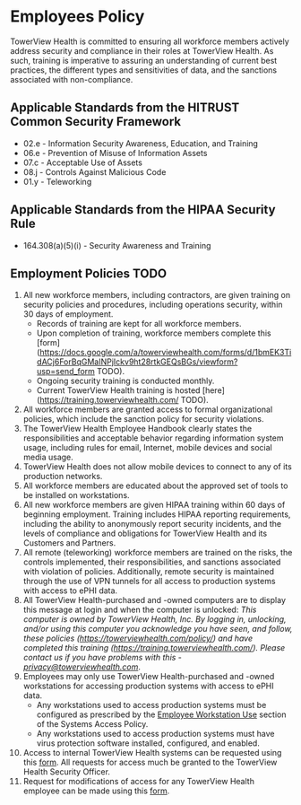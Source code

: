 # Employees Policy

TowerView Health is committed to ensuring all workforce members actively address security and compliance in their roles at TowerView Health. As such, training is imperative to assuring an understanding of current best practices, the different types and sensitivities of data, and the sanctions associated with non-compliance.

## Applicable Standards from the HITRUST Common Security Framework

* 02.e - Information Security Awareness, Education, and Training
* 06.e - Prevention of Misuse of Information Assets
* 07.c - Acceptable Use of Assets
* 08.j - Controls Against Malicious Code
* 01.y - Teleworking

## Applicable Standards from the HIPAA Security Rule

* 164.308(a)(5)(i) - Security Awareness and Training

## Employment Policies TODO

1. All new workforce members, including contractors, are given training on security policies and procedures, including operations security, within 30 days of employment.
	* Records of training are kept for all workforce members.
	* Upon completion of training, workforce members complete this [form](https://docs.google.com/a/towerviewhealth.com/forms/d/1bmEK3TidACj6ForBqGMaINPjIckv9ht28rtkGEQsBGs/viewform?usp=send_form TODO).
	* Ongoing security training is conducted monthly.
	* Current TowerView Health training is hosted [here](https://training.towerviewhealth.com/ TODO).
2. All workforce members are granted access to formal organizational policies, which include the sanction policy for security violations.
3. The TowerView Health Employee Handbook clearly states the responsibilities and acceptable behavior regarding information system usage, including rules for email, Internet, mobile devices and social media usage.
4. TowerView Health does not allow mobile devices to connect to any of its production networks.
5. All workforce members are educated about the approved set of tools to be installed on workstations.
6. All new workforce members are given HIPAA training within 60 days of beginning employment. Training includes HIPAA reporting requirements, including the ability to anonymously report security incidents, and the levels of compliance and obligations for TowerView Health and its Customers and Partners.
7. All remote (teleworking) workforce members are trained on the risks, the controls implemented, their responsibilities, and sanctions associated with violation of policies. Additionally, remote security is maintained through the use of VPN tunnels for all access to production systems with access to ePHI data.
8. All TowerView Health-purchased and -owned computers are to display this message at login and when the computer is unlocked: *This computer is owned by TowerView Health, Inc. By logging in, unlocking, and/or using this computer you acknowledge you have seen, and follow, these policies (https://towerviewhealth.com/policy/) and have completed this training (https://training.towerviewhealth.com/). Please contact us if you have problems with this - privacy@towerviewhealth.com*.
9. Employees may only use TowerView Health-purchased and -owned workstations for accessing production systems with access to ePHI data.
	* Any workstations used to access production systems must be configured as prescribed by the [Employee Workstation Use](#employee-workstation-use) section of the Systems Access Policy.
	* Any workstations used to access production systems must have virus protection software installed, configured, and enabled.
10. Access to internal TowerView Health systems can be requested using this [form](https://docs.google.com/a/towerviewhealth.com/forms/d/1RaDg2rsmwY0l_fu2EFDVm7acLXejk_6EVIj62fVK-o0/viewform). All requests for access much be granted to the TowerView Health Security Officer.
11. Request for modifications of access for any TowerView Health employee can be made using this [form](https://docs.google.com/a/towerviewhealth.com/forms/d/1ySICzCyEEdNqxHHErjlJqREBijwxs9z72L-rWXrxkm0/viewform).
